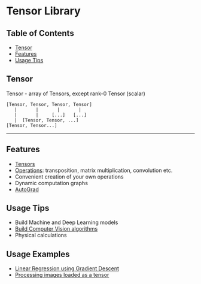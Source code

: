 # Tensor Library

## Table of Contents
- [Tensor](#tensor)
- [Features](#features)
- [Usage Tips](#usage-tips)

## Tensor 
Tensor - array of Tensors, except rank-0 Tensor (scalar)
```
[Tensor, Tensor, Tensor, Tensor]  
   |       |       |       |  
   |       |     [...]   [...]  
   |  [Tensor, Tensor, ...]  
[Tensor, Tensor...]  
```
---

## Features
* [Tensors](https://github.com/Alar-q/Tensor-library/tree/main/src/com/ml/lib/tensor)
* [Operations](https://github.com/Alar-q/Tensor-library/tree/main/src/com/ml/lib/core): transposition, matrix multiplication, convolution etc.
* Convenient creation of your own operations
* Dynamic computation graphs
* [AutoGrad](https://github.com/Alar-q/Tensor-library/tree/main/src/com/ml/lib/autograd)

## Usage Tips
* Build Machine and Deep Learning models  
* [Build Computer Vision algorithms](https://github.com/Alar-q/ML_library_JavaFX)
* Physical calculations

## Usage Examples
* [Linear Regression using Gradient Descent](https://github.com/Alar-q/Tensor-library/blob/main/src/com/ml/lib/nn/Main.java)  
* [Processing images loaded as a tensor](https://github.com/Alar-q/ML_library_JavaFX)
